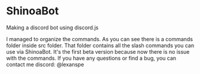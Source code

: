 # ShinoaBot
Making a discord bot using discord.js 

I managed to organize the commands. As you can see there is a commands folder inside src folder. That folder contains all the slash commands you can use via ShinoaBot. It's the first beta version because now there is no issue with the commands. If you have any questions or find a bug, you can contact me
discord: @lexanspe